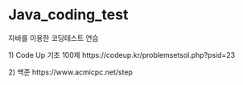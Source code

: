 # Java_coding_test
자바를 이용한 코딩테스트 연습
<p> 1) Code Up 기초 100제 https://codeup.kr/problemsetsol.php?psid=23</p>
<p> 2) 백준 https://www.acmicpc.net/step</p>
